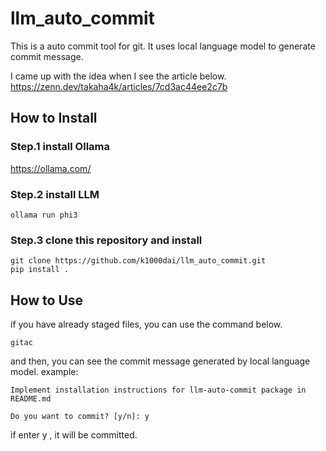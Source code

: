 # llm_auto_commit

This is a auto commit tool for git.
It uses local language model to generate commit message.

I came up with the idea when I see the article below.
https://zenn.dev/takaha4k/articles/7cd3ac44ee2c7b

## How to Install
### Step.1 install Ollama

 https://ollama.com/

### Step.2 install LLM
```
ollama run phi3
```
### Step.3 clone this repository and install
```
git clone https://github.com/k1000dai/llm_auto_commit.git
pip install .
```

## How to Use
if you have already staged files, you can use the command below.
```
gitac
```
and then, you can see the commit message generated by local language model.
example:
```
Implement installation instructions for llm-auto-commit package in README.md
    
Do you want to commit? [y/n]: y
```
if enter y , it will be committed.
